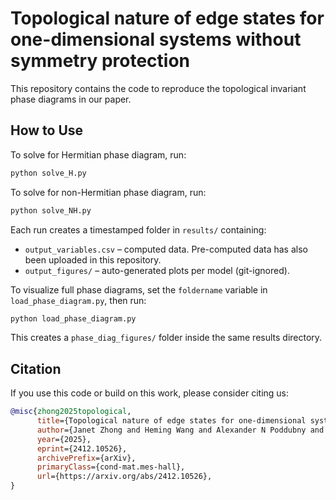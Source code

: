 
# Topological nature of edge states for one-dimensional systems without symmetry protection

This repository contains the code to reproduce the topological invariant phase diagrams in our paper. 

## How to Use

To solve for Hermitian phase diagram, run:
```bash
python solve_H.py
```
To solve for non-Hermitian phase diagram, run:
```bash
python solve_NH.py
```
Each run creates a timestamped folder in `results/` containing:

- `output_variables.csv` – computed data. Pre-computed data has also been uploaded in this repository.
- `output_figures/` – auto-generated plots per model (git-ignored).

To visualize full phase diagrams, set the `foldername` variable in `load_phase_diagram.py`, then run:

```bash
python load_phase_diagram.py
```
This creates a `phase_diag_figures/` folder inside the same results directory.

## Citation

If you use this code or build on this work, please consider citing us:

```bibtex
@misc{zhong2025topological,
      title={Topological nature of edge states for one-dimensional systems without symmetry protection}, 
      author={Janet Zhong and Heming Wang and Alexander N Poddubny and Shanhui Fan},
      year={2025},
      eprint={2412.10526},
      archivePrefix={arXiv},
      primaryClass={cond-mat.mes-hall},
      url={https://arxiv.org/abs/2412.10526}, 
}
```
